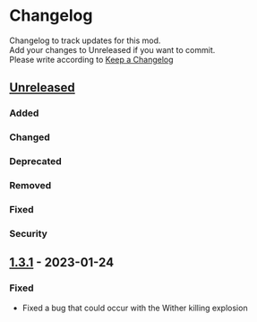 # Changelog
Changelog to track updates for this mod.  
    Add your changes to Unreleased if you want to commit.  
    Please write according to [Keep a Changelog](https://keepachangelog.com/en/1.0.0/)

## [Unreleased]

### Added

### Changed

### Deprecated

### Removed

### Fixed

### Security

## [1.3.1] - 2023-01-24

### Fixed
- Fixed a bug that could occur with the Wither killing explosion

[Unreleased]: https://github.com/MORIMORI0317/BEStyleWither/compare/v1.3.1...HEAD
[1.3.1]: https://github.com/MORIMORI0317/BEStyleWither/commits/v1.3.1
